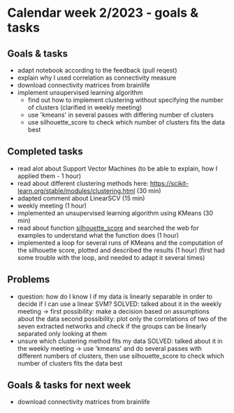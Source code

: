 # Calendar week 2/2023 - goals & tasks

## Goals & tasks
- adapt notebook according to the feedback (pull reqest)
- explain why I used correlation as connectivity measure
- download connectivity matrices from brainlife 
- implement unsupervised learning algorithm 
    - find out how to implement clustering without specifying the number of clusters (clarified in weekly meeting)
    - use 'kmeans' in several passes with differing number of clusters
    - use silhouette_score to check which number of clusters fits the data best

## Completed tasks
- read alot about Support Vector Machines (to be able to explain, how I applied them - 1 hour)
- read about different clustering methods here: https://scikit-learn.org/stable/modules/clustering.html (30 min)
- adapted comment about LinearSCV (15 min)
- weekly meeting (1 hour)
- implemented an unsupervised learning algorithm using KMeans (30 min)
- read about function [silhouette_score](https://scikit-learn.org/stable/modules/generated/sklearn.metrics.silhouette_score.html) and searched the web for examples to understand what the function does (1 hour)
- implemented a loop for several runs of KMeans and the computation of the silhouette score, plotted and described the results (1 hour)
    (first had some trouble with the loop, and needed to adapt it several times)

## Problems
- question: how do I know I if my data is linearly separable in order to decide if I can use a linear SVM?
    SOLVED: talked about it in the weekly meeting 
            -> first possibility: make a decision based on assumptions about the data 
                second possibility: plot only the correlations of two of the seven extracted networks and check if the groups can be linearly separated only looking at them 
- unsure which clustering method fits my data 
    SOLVED: talked about it in the weekly meeting
            -> use 'kmeans' and do several passes with different numbers of clusters, then use silhouette_score to check which number of clusters fits the data best

## Goals & tasks for next week
- download connectivity matrices from brainlife
